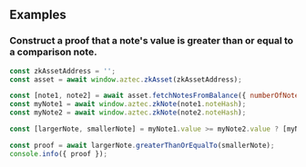 ## Examples

### Construct a proof that a note's value is greater than or equal to a comparison note.

```js
const zkAssetAddress = '';
const asset = await window.aztec.zkAsset(zkAssetAddress);

const [note1, note2] = await asset.fetchNotesFromBalance({ numberOfNotes: 2 });
const myNote1 = await window.aztec.zkNote(note1.noteHash);
const myNote2 = await window.aztec.zkNote(note2.noteHash);

const [largerNote, smallerNote] = myNote1.value >= myNote2.value ? [myNote1, myNote2] : [myNote2, myNote1];

const proof = await largerNote.greaterThanOrEqualTo(smallerNote);
console.info({ proof });
```
